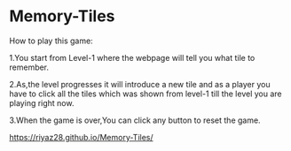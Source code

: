 # Memory-Tiles

How to play this game:  

1.You start from Level-1 where the webpage will tell you what tile to remember.  

2.As,the level progresses it will introduce a new tile and as a player you have to click all the tiles which was shown from level-1 till the level you are playing right now.  

3.When the game is over,You can click any button to reset the game.
 
  https://riyaz28.github.io/Memory-Tiles/
